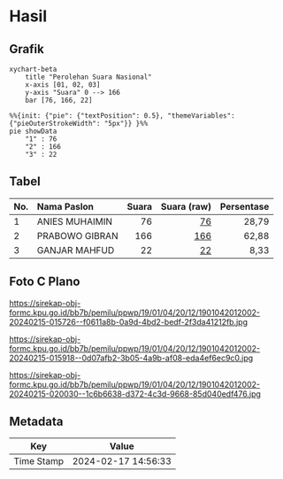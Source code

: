 # Hasil

## Grafik

```mermaid
xychart-beta
    title "Perolehan Suara Nasional"
    x-axis [01, 02, 03]
    y-axis "Suara" 0 --> 166
    bar [76, 166, 22]
```

```mermaid
%%{init: {"pie": {"textPosition": 0.5}, "themeVariables": {"pieOuterStrokeWidth": "5px"}} }%%
pie showData
    "1" : 76
    "2" : 166
    "3" : 22
```

## Tabel

| No. | Nama Paslon    | Suara | Suara (raw) | Persentase |
|:--- |:-------------- | -----:| -----------:| ----------:|
| 1   | ANIES MUHAIMIN | 76    | [76][p-1]   | 28,79      |
| 2   | PRABOWO GIBRAN | 166   | [166][p-2]  | 62,88      |
| 3   | GANJAR MAHFUD  | 22    | [22][p-3]   | 8,33       |


[p-1]: https://github.com/gigit-pemilu/pemilu-2024/blob/main/pilpres/hitung-suara/sub/19-kepulauan-bangka-belitung/sub/01-bangka/sub/04-mendo-barat/sub/2012-rukam/sub/002-tps/sub/paslon-1.txt
[p-2]: https://github.com/gigit-pemilu/pemilu-2024/blob/main/pilpres/hitung-suara/sub/19-kepulauan-bangka-belitung/sub/01-bangka/sub/04-mendo-barat/sub/2012-rukam/sub/002-tps/sub/paslon-2.txt
[p-3]: https://github.com/gigit-pemilu/pemilu-2024/blob/main/pilpres/hitung-suara/sub/19-kepulauan-bangka-belitung/sub/01-bangka/sub/04-mendo-barat/sub/2012-rukam/sub/002-tps/sub/paslon-3.txt

## Foto C Plano

https://sirekap-obj-formc.kpu.go.id/bb7b/pemilu/ppwp/19/01/04/20/12/1901042012002-20240215-015726--f0611a8b-0a9d-4bd2-bedf-2f3da41212fb.jpg

https://sirekap-obj-formc.kpu.go.id/bb7b/pemilu/ppwp/19/01/04/20/12/1901042012002-20240215-015918--0d07afb2-3b05-4a9b-af08-eda4ef6ec9c0.jpg

https://sirekap-obj-formc.kpu.go.id/bb7b/pemilu/ppwp/19/01/04/20/12/1901042012002-20240215-020030--1c6b6638-d372-4c3d-9668-85d040edf476.jpg


## Metadata

| Key        | Value               |
| ---------- | ------------------- |
| Time Stamp | 2024-02-17 14:56:33 |



